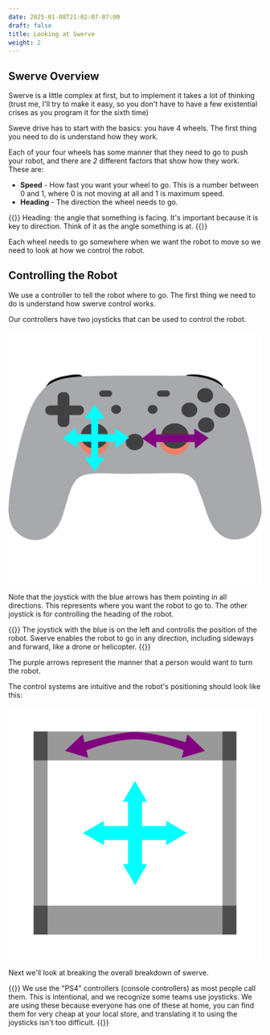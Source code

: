 ```yaml
---
date: 2025-01-08T21:02:07-07:00
draft: false
title: Looking at Swerve
weight: 2
---
```



## Swerve Overview

Swerve is a little complex at first, but to implement it takes a lot of thinking 
(trust me, I'll try to make it easy, so you don't have to have a few existential crises as you program it for the sixth time)

Sweve drive has to start with the basics: you have 4 wheels. The first thing you need to do is understand how they work.

Each of your four wheels has some manner that they need to go to push your robot, and there are *2* different factors that show how they work. These are:

- **Speed** - How fast you want your wheel to go. This is a number between 0 and 1, where 0 is not moving at all and 1 is maximum speed.
- **Heading** - The direction the wheel needs to go.

{{<callout type="info">}}
Heading: the angle that something is facing. It's important because it is key to direction. Think of it as the angle something is at.
{{</callout>}}

Each wheel needs to go somewhere when we want the robot to move so we need to look at how we control the robot.

## Controlling the Robot

We use a controller to tell the robot where to go. The first thing we need to do is understand how swerve control works. 

Our controllers have two joysticks that can be used to control the robot.

![Controller with arrows on image for examples](controllerEdited.png)

Note that the joystick with the blue arrows has them pointing in all directions. This represents where you want the robot to go to.
The other joystick is for controlling the heading of the robot.

{{<callout type="info">}}
The joystick with the blue is on the left and controlls the position of the robot. Swerve enables the robot to go in any direction, 
including sideways and forward, like a drone or helicopter.
{{</callout>}}

The purple arrows represent the manner that a person would want to turn the robot.

The control systems are intuitive and the robot's positioning should look like this:

![Robot with alignment of controls from previous image](robotControlDirections.png)

Next we'll look at breaking the overall breakdown of swerve.


{{<callout emoji="🗒️">}}
We use the "PS4" controllers (console controllers) as most people call them. This is intentional, and we recognize some teams use joysticks.
We are using these because everyone has one of these at home, you can find them for very cheap at your local store,
and translating it to using the joysticks isn't too difficult.
{{</callout>}}


